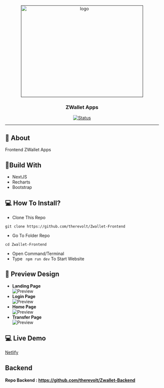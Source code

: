 <p align="center">
  <a href="" rel="noopener">
 <img width=400px height=300px src="https://i.ibb.co/PWw6SGx/image-2021-04-19-075223.png" alt="logo"></a>
</p>
<h3 align="center">ZWallet Apps</h3>
<div align="center">
  
[![Status](https://img.shields.io/website?down_color=red&down_message=Offline&up_color=green&up_message=Online&url=https%3A%2F%2Ftickitz-web.netlify.app)](https://tickitz-web.netlify.app)

</div>

---

## 🧐 About
Frontend ZWallet Apps

## 🔖Build With
- NextJS
- Recharts
- Bootstrap

## 💻 How To Install?
- Clone This Repo
```
git clone https://github.com/therevolt/Zwallet-Frontend
```
- Go To Folder Repo
```
cd Zwallet-Frontend
```
- Open Command/Terminal
- Type ``` npm run dev``` To Start Website

## 🔎 Preview Design <a name = "preview"></a>
- <b>Landing Page</b>
<br/> ![Preview](https://i.ibb.co/RBvjMhh/Untitled-design-17.png)
- <b>Login Page</b>
<br/> ![Preview](https://i.ibb.co/ctKTfh9/Login-Pages.png)
- <b>Home Page</b>
<br/> ![Preview](https://i.ibb.co/N9Qfkgk/Home-Pages.png)
- <b>Transfer Page</b>
<br/> ![Preview](https://i.ibb.co/rssPC1L/Transfer-Pages.png)

## 💻 Live Demo <a name = "live_demo"></a>
[Netlify](https://tickitz-web.netlify.app)

## Backend
#### Repo Backend : https://github.com/therevolt/Zwallet-Backend
